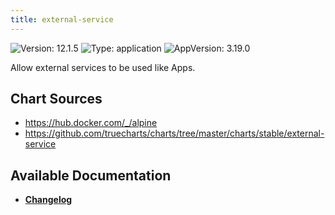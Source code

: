 ```yaml
---
title: external-service
---
```


![Version: 12.1.5](https://img.shields.io/badge/Version-12.1.5-informational?style=flat-square) ![Type: application](https://img.shields.io/badge/Type-application-informational?style=flat-square) ![AppVersion: 3.19.0](https://img.shields.io/badge/AppVersion-3.19.0-informational?style=flat-square)

Allow external services to be used like Apps.

## Chart Sources

- https://hub.docker.com/_/alpine
- https://github.com/truecharts/charts/tree/master/charts/stable/external-service

## Available Documentation

- [**Changelog**](./CHANGELOG.md)
